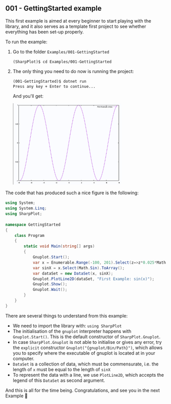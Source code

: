 ## 001 - GettingStarted example

This first example is aimed at every beginner to start playing with the library, and it also serves as a template first project to see whether everything has been set-up properly.

To run the example:

1. Go to the folder `Examples/001-GettingStarted`

   ```shell
   (SharpPlot)$ cd Examples/001-GettingStarted
   ```

2. The only thing you need to do now is running the project:

   ```shell
   (001-GettingStarted)$ dotnet run
   Press any key + Enter to continue...
   ```

   And you'll get:

   <img src="Figures/simple-project.png" alt="simple-project" style="zoom:33%;" />

The code that has produced such a nice figure is the following:

```c#
using System;
using System.Linq;
using SharpPlot;

namespace GettingStarted
{
    class Program
    {
        static void Main(string[] args)
        {
            Gnuplot.Start();
            var x = Enumerable.Range(-100, 201).Select(z=>z*0.025*Math.PI).ToArray();
            var sinX = x.Select(Math.Sin).ToArray();
            var dataSet = new DataSet(x, sinX);
            Gnuplot.PlotLine2D(dataSet, "First Example: sin(x)");
            Gnuplot.Show();
            Gnuplot.Wait();
        }
    }
}
```

There are several things to understand from this example:

* We need to import the library with: `using SharpPlot`
* The initialisation of the `gnuplot` interpreter happens with `Gnuplot.Start()`. This is the default constructor of `SharpPlot.Gnuplot`.
* In case `SharpPlot.Gnuplot` is not able to initialise or gives any error, try the `explicit` constructor `Gnuplot("{gnuplot/Bin/Path}")`, which allows you to specify where the executable of gnuplot is located at in your computer.
* `DataSet` is a collection of data, which must be commensurate, i.e. the length of `x` must be equal to the length of `sinX`
* To represent the data with a line, we use `PlotLine2D`, which accepts the legend of this `DataSet` as second argument.

And this is all for the time being. Congratulations, and see you in the next Example &#128079;